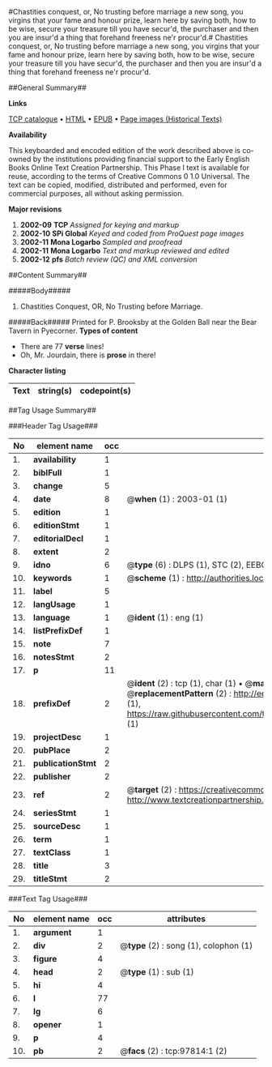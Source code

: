 #Chastities conquest, or, No trusting before marriage a new song, you virgins that your fame and honour prize, learn here by saving both, how to be wise, secure your treasure till you have secur'd, the purchaser and then you are insur'd a thing that forehand freeness ne'r procur'd.#
Chastities conquest, or, No trusting before marriage a new song, you virgins that your fame and honour prize, learn here by saving both, how to be wise, secure your treasure till you have secur'd, the purchaser and then you are insur'd a thing that forehand freeness ne'r procur'd.

##General Summary##

**Links**

[TCP catalogue](http://www.ota.ox.ac.uk/tcp/)  • 
[HTML](http://tei.it.ox.ac.uk/tcp/Texts-HTML/free/A32/A32745.html)  • 
[EPUB](http://tei.it.ox.ac.uk/tcp/Texts-EPUB/free/A32/A32745.epub) • 
[Page images (Historical Texts)](https://data.historicaltexts.jisc.ac.uk/view?pubId=eebo-13119282e&pageId=eebo-13119282e-97814-1)

**Availability**

This keyboarded and encoded edition of the
	       work described above is co-owned by the institutions
	       providing financial support to the Early English Books
	       Online Text Creation Partnership. This Phase I text is
	       available for reuse, according to the terms of Creative
	       Commons 0 1.0 Universal. The text can be copied,
	       modified, distributed and performed, even for
	       commercial purposes, all without asking permission.

**Major revisions**

1. __2002-09__ __TCP__ *Assigned for keying and markup*
1. __2002-10__ __SPi Global__ *Keyed and coded from ProQuest page images*
1. __2002-11__ __Mona Logarbo__ *Sampled and proofread*
1. __2002-11__ __Mona Logarbo__ *Text and markup reviewed and edited*
1. __2002-12__ __pfs__ *Batch review (QC) and XML conversion*

##Content Summary##

#####Body#####

1. Chastities Conquest, OR, No Trusting before Marriage.

#####Back#####
Printed for P. Brooksby at the Golden Ball near the Bear Tavern in Pyecorner.
**Types of content**

  * There are 77 **verse** lines!
  * Oh, Mr. Jourdain, there is **prose** in there!

**Character listing**


|Text|string(s)|codepoint(s)|
|---|---|---|

##Tag Usage Summary##

###Header Tag Usage###

|No|element name|occ|attributes|
|---|---|---|---|
|1.|__availability__|1||
|2.|__biblFull__|1||
|3.|__change__|5||
|4.|__date__|8| @__when__ (1) : 2003-01 (1)|
|5.|__edition__|1||
|6.|__editionStmt__|1||
|7.|__editorialDecl__|1||
|8.|__extent__|2||
|9.|__idno__|6| @__type__ (6) : DLPS (1), STC (2), EEBO-CITATION (1), OCLC (1), VID (1)|
|10.|__keywords__|1| @__scheme__ (1) : http://authorities.loc.gov/ (1)|
|11.|__label__|5||
|12.|__langUsage__|1||
|13.|__language__|1| @__ident__ (1) : eng (1)|
|14.|__listPrefixDef__|1||
|15.|__note__|7||
|16.|__notesStmt__|2||
|17.|__p__|11||
|18.|__prefixDef__|2| @__ident__ (2) : tcp (1), char (1)  •  @__matchPattern__ (2) : ([0-9\-]+):([0-9IVX]+) (1), (.+) (1)  •  @__replacementPattern__ (2) : http://eebo.chadwyck.com/downloadtiff?vid=$1&page=$2 (1), https://raw.githubusercontent.com/textcreationpartnership/Texts/master/tcpchars.xml#$1 (1)|
|19.|__projectDesc__|1||
|20.|__pubPlace__|2||
|21.|__publicationStmt__|2||
|22.|__publisher__|2||
|23.|__ref__|2| @__target__ (2) : https://creativecommons.org/publicdomain/zero/1.0/ (1), http://www.textcreationpartnership.org/docs/. (1)|
|24.|__seriesStmt__|1||
|25.|__sourceDesc__|1||
|26.|__term__|1||
|27.|__textClass__|1||
|28.|__title__|3||
|29.|__titleStmt__|2||


###Text Tag Usage###

|No|element name|occ|attributes|
|---|---|---|---|
|1.|__argument__|1||
|2.|__div__|2| @__type__ (2) : song (1), colophon (1)|
|3.|__figure__|4||
|4.|__head__|2| @__type__ (1) : sub (1)|
|5.|__hi__|4||
|6.|__l__|77||
|7.|__lg__|6||
|8.|__opener__|1||
|9.|__p__|4||
|10.|__pb__|2| @__facs__ (2) : tcp:97814:1 (2)|
